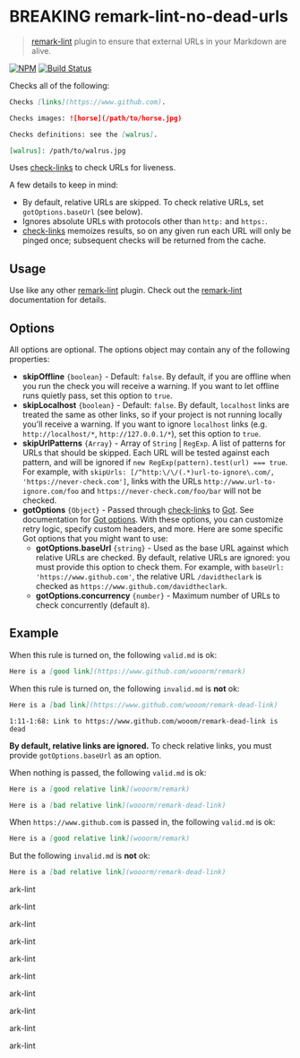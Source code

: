 # BREAKING remark-lint-no-dead-urls

> [remark-lint] plugin to ensure that external URLs in your Markdown are alive.

[![NPM](https://img.shields.io/npm/v/remark-lint-no-dead-urls.svg)](https://www.npmjs.com/package/remark-lint-no-dead-urls) [![Build Status](https://travis-ci.org/davidtheclark/remark-lint-no-dead-urls.svg?branch=master)](https://travis-ci.org/davidtheclark/remark-lint-no-dead-urls)

Checks all of the following:

```md
Checks [links](https://www.github.com).

Checks images: ![horse](/path/to/horse.jpg)

Checks definitions: see the [walrus].

[walrus]: /path/to/walrus.jpg
```

Uses [check-links] to check URLs for liveness.

A few details to keep in mind:

*   By default, relative URLs are skipped. To check relative URLs, set `gotOptions.baseUrl` (see below).
*   Ignores absolute URLs with protocols other than `http:` and `https:`.
*   [check-links] memoizes results, so on any given run each URL will only be pinged once; subsequent checks will be returned from the cache.

## Usage

Use like any other [remark-lint] plugin. Check out the [remark-lint] documentation for details.

## Options

All options are optional. The options object may contain any of the following properties:

*   **skipOffline** `{boolean}` - Default: `false`.
    By default, if you are offline when you run the check you will receive a warning.
    If you want to let offline runs quietly pass, set this option to `true`.
*   **skipLocalhost** `{boolean}` - Default: `false`.
    By default, `localhost` links are treated the same as other links, so if your project is not running locally you'll receive a warning.
    If you want to ignore `localhost` links (e.g. `http://localhost/*`, `http://127.0.0.1/*`), set this option to `true`.
*   **skipUrlPatterns** `{Array}` - Array of `String` | `RegExp`.
    A list of patterns for URLs that should be skipped. Each URL will be tested against each pattern, and will be ignored if `new RegExp(pattern).test(url) === true`. For example, with `skipUrls: [/^http:\/\/(.*)url-to-ignore\.com/, 'https://never-check.com']`, links with the URLs `http://www.url-to-ignore.com/foo` and `https://never-check.com/foo/bar` will not be checked.
*   **gotOptions** `{Object}` - Passed through [check-links] to [Got]. See documentation for [Got options](https://github.com/sindresorhus/got#options). With these options, you can customize retry logic, specify custom headers, and more. Here are some specific Got options that you might want to use:
    *   **gotOptions.baseUrl** `{string}` - Used as the base URL against which relative URLs are checked.
        By default, relative URLs are ignored: you must provide this option to check them.
        For example, with `baseUrl: 'https://www.github.com'`, the relative URL `/davidtheclark` is checked as `https://www.github.com/davidtheclark`.
    *   **gotOptions.concurrency** `{number}` - Maximum number of URLs to check concurrently (default `8`).

## Example

When this rule is turned on, the following `valid.md` is ok:

```md
Here is a [good link](https://www.github.com/wooorm/remark)
```

When this rule is turned on, the following `invalid.md` is **not** ok:

```md
Here is a [bad link](https://www.github.com/wooom/remark-dead-link)
```

    1:11-1:68: Link to https://www.github.com/wooom/remark-dead-link is dead

**By default, relative links are ignored.**
To check relative links, you must provide `gotOptions.baseUrl` as an option.

When nothing is passed, the following `valid.md` is ok:

```md
Here is a [good relative link](wooorm/remark)

Here is a [bad relative link](wooorm/remark-dead-link)
```

When `https://www.github.com` is passed in, the following `valid.md` is ok:

```md
Here is a [good relative link](wooorm/remark)
```

But the following `invalid.md` is **not** ok:

```md
Here is a [bad relative link](wooorm/remark-dead-link)
```

[check-links]: https://github.com/transitive-bullshit/check-links

[Got]: https://github.com/sindresorhus/got

[remark-lint]: https://github.com/remarkjs/remark-lint
ark-lint

ark-lint

ark-lint

ark-lint

ark-lint

ark-lint

ark-lint

ark-lint

ark-lint

ark-lint
